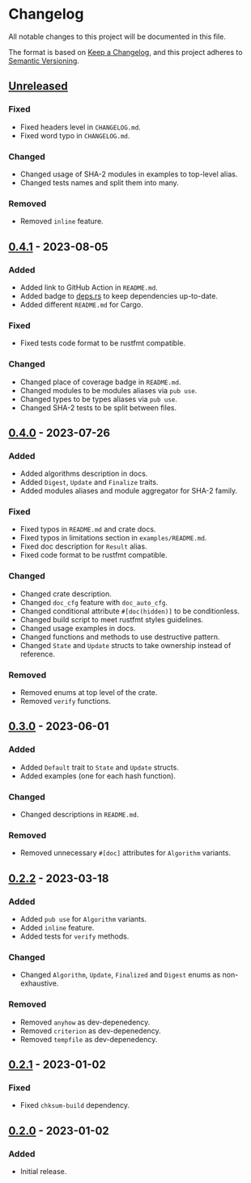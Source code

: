 # Changelog

All notable changes to this project will be documented in this file.

The format is based on [Keep a Changelog](https://keepachangelog.com/en/1.0.0/),
and this project adheres to [Semantic Versioning](https://semver.org/spec/v2.0.0.html).

## [Unreleased]

### Fixed

- Fixed headers level in `CHANGELOG.md`.
- Fixed word typo in `CHANGELOG.md`.

### Changed

- Changed usage of SHA-2 modules in examples to top-level alias.
- Changed tests names and split them into many.

### Removed

- Removed `inline` feature.

## [0.4.1] - 2023-08-05

### Added

- Added link to GitHub Action in `README.md`.
- Added badge to [deps.rs](https://deps.rs/) to keep dependencies up-to-date.
- Added different `README.md` for Cargo.

### Fixed

- Fixed tests code format to be rustfmt compatible.

### Changed

- Changed place of coverage badge in `README.md`.
- Changed modules to be modules aliases via `pub use`.
- Changed types to be types aliases via `pub use`.
- Changed SHA-2 tests to be split between files.

## [0.4.0] - 2023-07-26

### Added

- Added algorithms description in docs.
- Added `Digest`, `Update` and `Finalize` traits.
- Added modules aliases and module aggregator for SHA-2 family.

### Fixed

- Fixed typos in `README.md` and crate docs.
- Fixed typos in limitations section in `examples/README.md`.
- Fixed doc description for `Result` alias.
- Fixed code format to be rustfmt compatible.

### Changed

- Changed crate description.
- Changed `doc_cfg` feature with `doc_auto_cfg`.
- Changed conditional attribute `#[doc(hidden)]` to be conditionless.
- Changed build script to meet rustfmt styles guidelines.
- Changed usage examples in docs.
- Changed functions and methods to use destructive pattern.
- Changed `State` and `Update` structs to take ownership instead of reference.

### Removed

- Removed enums at top level of the crate.
- Removed `verify` functions.

## [0.3.0] - 2023-06-01

### Added

- Added `Default` trait to `State` and `Update` structs.
- Added examples (one for each hash function).

### Changed

- Changed descriptions in `README.md`.

### Removed

- Removed unnecessary `#[doc]` attributes for `Algorithm` variants.

## [0.2.2] - 2023-03-18

### Added

- Added `pub use` for `Algorithm` variants.
- Added `inline` feature.
- Added tests for `verify` methods.

### Changed

- Changed `Algorithm`, `Update`, `Finalized` and `Digest` enums as non-exhaustive.

### Removed

- Removed `anyhow` as dev-depenedency.
- Removed `criterion` as dev-depenedency.
- Removed `tempfile` as dev-depenedency.

## [0.2.1] - 2023-01-02

### Fixed

- Fixed `chksum-build` dependency.

## [0.2.0] - 2023-01-02

### Added

- Initial release.

[Unreleased]: https://github.com/ferric-bytes/chksum-hash/compare/v0.4.1...HEAD
[0.4.1]: https://github.com/ferric-bytes/chksum-hash/compare/v0.4.0...v0.4.1
[0.4.0]: https://github.com/ferric-bytes/chksum-hash/compare/v0.3.0...v0.4.0
[0.3.0]: https://github.com/ferric-bytes/chksum-hash/compare/v0.2.2...v0.3.0
[0.2.2]: https://github.com/ferric-bytes/chksum-hash/compare/v0.2.1...v0.2.2
[0.2.1]: https://github.com/ferric-bytes/chksum-hash/compare/v0.2.0...v0.2.1
[0.2.0]: https://github.com/ferric-bytes/chksum-hash/releases/tag/v0.2.0
